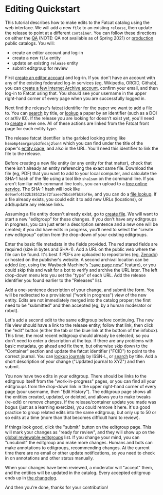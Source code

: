 
# Editing Quickstart

This tutorial describes how to make edits to the Fatcat catalog using the web
interface. We will add a new `file` to an existing `release`, then update the
release to point at a different `container`. You can follow these directions on
either the [QA](https://qa.fatcat.wiki) (NOTE: QA not available as of Spring
2021) or [production](https://fatcat.wiki) public catalogs. You will:

- create an editor account and log-in
- create a new `file` entity
- update an existing `release` entity
- submit editgroup for review

First [create an editor account](https://fatcat.wiki/auth/login) and log-in. If
you don't have an account with any of the existing federated log-in services
(eg, Wikipedia, ORCID, Github), you can
[create a few Internet Archive account](https://archive.org/account/signup),
confirm your email, and then log-in to Fatcat using that. You should see your
username in the upper right-hand corner of every page when you are successfully
logged in.

Next find the release's fatcat identifier for the paper we want to add a file
to. You can [search](https://fatcat.wiki/release/search) by title, or
[lookup](https://fatcat.wiki/release/lookup) a paper by an identifier (such
as a DOI or arXiv ID). If the release you are looking for doesn't exist yet,
you'll need to [create](https://fatcat.wiki/release/create) a new one. All of
these actions are linked from the Fatcat front page for each entity type.

The release fatcat identifier is the garbled looking string like
`hsmo6p4smrganpb3fndaj2lon4` which you can find under the title of the paper's
[entity page](https://fatcat.wiki/release/hsmo6p4smrganpb3fndaj2lon4), and also
in the URL. You'll need this identifier to link the file to the release.

Before creating a new file entity (or any entity for that matter), check that
there isn't already an entity referencing the exact same file. Download the
file (eg, PDF) that you want to add to your local computer, and calculate the
SHA-1 hash of the file using a tool like `sha1sum` on the command line. If you
aren't familiar with command line tools, you can upload to a [free online
service](http://onlinemd5.com/). The SHA-1 hash will look like
`de9aefc4522b385121e72faaee75bda9fbb8bf6e`, and you can do a [file
lookup](https://fatcat.wiki/file/lookup). If a file already exists, you could
edit it to add new URLs (locations), or add/update any release links.

Assuming a file entity doesn't already exist, go to [create
file](https://fatcat.wiki/file/create). We will want to start a new "editgroup"
for these changes. If you don't have any editgroups in progress, you can just
enter a description sentence and a new one will be created; if you did have
edits in progress, you'll need to select the "create new editgroup" option from
the drop-down of your existing editgroups.

Enter the basic file metadata in the fields provided. The red stared fields are
required (size in bytes and SHA-1). Add a URL on the public web where the file
can be found. It's best if PDFs are uploaded to repositories (eg,
[Zenodo](https://zenodo.org)) or hosted on the publisher's website. A second
archival location can be added (eg, using the Wayback Machine's ["save page
now"](http://web.archive.org/save) feature), or you could skip this and wait
for a bot to verify and archive the URL later. The left drop-down menu lets you
set the "type" of each URL. Add the release identifier you found earlier to the
"Releases" list.

Add a one-sentence description of your change, and submit the form. You will be
redirected to a provisional ("work in progress") view of the new entity. Edits
are not immediately merged into the catalog proper; the first need to be
"submitted" and then accepted (eg, by a human moderator or robot).

Let's add a second edit to the same editgroup before continuing. The new file
view should have a link to the release entity; follow that link, then click the
"edit" button (either the tab or the blue link at the bottom of the infobox).
This time, the most recent editgroup should already be selected, so you don't
need to enter a description at the top. If there are any problems with basic
metadata, go ahead and fix them, but otherwise skip down to the "Container"
section and update the fatcat identifier ("FCID") to point to the correct
journal. You can [lookup journals](https://fatcat.wiki/container/lookup) by
ISSN-L, or [search](https://fatcat.wiki/container/search) by title. Add a short
description of your change ("Updated journal to XYZ") and then submit.

You now have two edits in your editgroup. There should be links to the
editgroup itself from the "work-in-progress" pages, or you can find all your
editgroups from the drop-down link in the upper right-hand corner of every
page (your username, then "Edit History"). The editgroup page shows all the
entities created, updated, or deleted, and allows you to make tweaks (re-edit)
or remove changes. If the release/container update you made was bogus (just as
a learning exercize), you could remove it here. It's a good practice to group
related edits into the same editgroup, but only up to 50 or so edits at a time
(more than that becomes difficult hard to review).

If things look good, click the "submit" button on the editgroup page. This will
mark your changes as "ready for review", and they will show up on the [global
reviewable editgroups](https://fatcat.wiki/reviewable) list. If you change your
mind, you can "unsubmit" the editgroup and make more changes. Humans and bots
can make annotations to editgroups, recommending changes. At the current time
there are no email or other update notifications, so you need to check in on
annotations and other status manually.

When your changes have been reviewed, a moderator will "accept" them, and the
entities will be updated in the catalog. Every accepted editgroup ends up in
[the changelog](https://fatcat.wiki/changelog).

And then you're done, thanks for your contribution!

